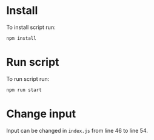 # Install
To install script run:
```
npm install
```

# Run script
To run script run:
```
npm run start
```

# Change input
Input can be changed in `index.js` from line 46 to line 54.